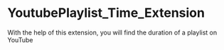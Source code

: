 # YoutubePlaylist_Time_Extension
With the help of this extension, you will find the duration of a playlist on YouTube
